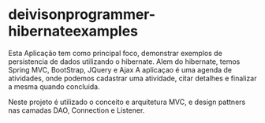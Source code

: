 # deivisonprogrammer-hibernateexamples

Esta Aplicação tem como principal foco, demonstrar exemplos de persistencia de dados utilizando o hibernate.
Alem do hibernate, temos Spring MVC, BootStrap, JQuery e Ajax
A aplicaçao é uma agenda de atividades, onde podemos cadastrar uma atividade, citar detalhes e finalizar a mesma quando concluida.

Neste projeto é utilizado o conceito e arquitetura MVC, e design pattners nas camadas DAO, Connection e Listener.


